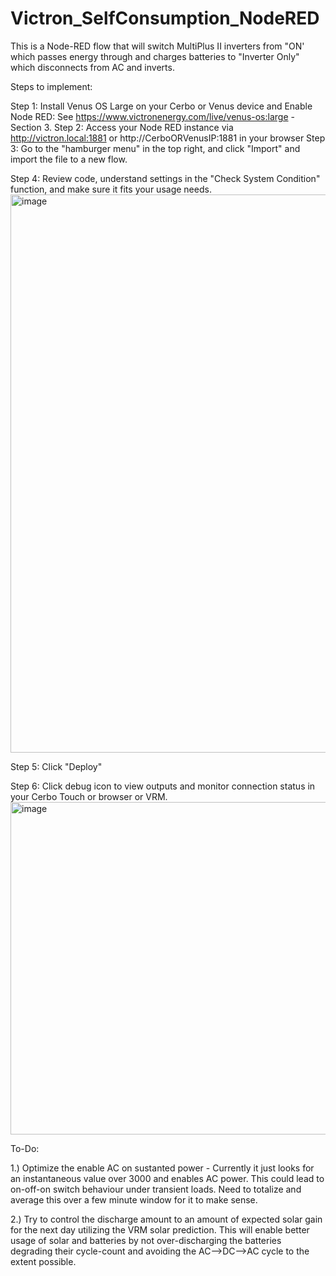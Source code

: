 # Victron_SelfConsumption_NodeRED
This is a Node-RED flow that will switch MultiPlus II inverters from "ON' which passes energy through and charges batteries to "Inverter Only" which disconnects from AC and inverts. 

Steps to implement:



Step 1: Install Venus OS Large on your Cerbo or Venus device and Enable Node RED: See https://www.victronenergy.com/live/venus-os:large - Section 3.
Step 2: Access your Node RED instance via http://victron.local:1881 or http://CerboORVenusIP:1881 in your browser
Step 3: Go to the "hamburger menu" in the top right, and click "Import" and import the file to a new flow. 

Step 4: Review code, understand settings in the "Check System Condition" function, and make sure it fits your usage needs. 
<img width="893" alt="image" src="https://github.com/user-attachments/assets/22c7bdb9-386e-4f9d-9ea8-6b369f675468">


Step 5: Click "Deploy" 

Step 6: Click debug icon to view outputs and monitor connection status in your Cerbo Touch or browser or VRM. 
<img width="532" alt="image" src="https://github.com/user-attachments/assets/07f3e7bd-2ccf-4ebe-936a-db6ecc7628ce">

To-Do:

1.) Optimize the enable AC on sustanted power - Currently it just looks for an instantaneous value over 3000 and enables AC power. This could lead to on-off-on switch behaviour under transient loads. Need to totalize and average this over a few minute window for it to make sense. 

2.) Try to control the discharge amount to an amount of expected solar gain for the next day utilizing the VRM solar prediction. This will enable better usage of solar and batteries by not over-discharging the batteries degrading their cycle-count and avoiding the AC-->DC-->AC cycle to the extent possible. 


